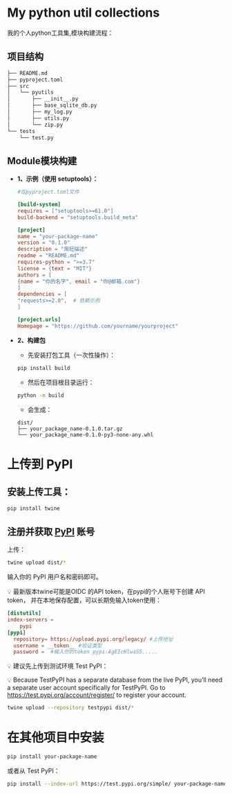 # My python util collections
我的个人python工具集,模块构建流程：

## 项目结构
```bash
├── README.md
├── pyproject.toml
├── src
│   └── pyutils
│       ├── __init__.py
│       ├── base_sqlite_db.py
│       ├── my_log.py
│       ├── utils.py
│       └── zip.py
└── tests
    └── test.py
```

## Module模块构建

- **1、示例（使用 setuptools）：**
    
    ```toml
    #在pyproject.toml文件

    [build-system]
    requires = ["setuptools>=61.0"]
    build-backend = "setuptools.build_meta"

    [project]
    name = "your-package-name"
    version = "0.1.0"
    description = "简短描述"
    readme = "README.md"
    requires-python = ">=3.7"
    license = {text = "MIT"}
    authors = [
    {name = "你的名字", email = "你@邮箱.com"}
    ]
    dependencies = [
    "requests>=2.0",  # 依赖示例
    ]

    [project.urls]
    Homepage = "https://github.com/yourname/yourproject"
    ```
- **2、构建包**
    - 先安装打包工具（一次性操作）：
    ```bash
    pip install build
    ```

    - 然后在项目根目录运行：
    ```bash
    python -m build
    ```
    - 会生成：

    ```pgsql
    dist/
    ├── your_package_name-0.1.0.tar.gz
    └── your_package_name-0.1.0-py3-none-any.whl
    ```

# 上传到 PyPI
## 安装上传工具：

```bash
pip install twine
```
## 注册并获取 [PyPI](https://pypi.org/account/register/) 账号

上传：

```bash
twine upload dist/*
```
输入你的 PyPI 用户名和密码即可。

💡 最新版本twine可能是OIDC 的API token，在pypi的个人账号下创建 API token，
并在本地保存配置，可以长期免输入token使用：
```toml
[distutils]
index-servers =
    pypi
[pypi]
  repository= https://upload.pypi.org/legacy/ #上传地址
  username = __token__ #验证类型
  password =  #输入你的token pypi-AgEIcHlwaS5.....
```

💡 建议先上传到测试环境 Test PyPI：

💡 Because TestPyPI has a separate database from the live PyPI, you’ll need a separate user account specifically for TestPyPI. Go to https://test.pypi.org/account/register/ to register your account.
```bash
twine upload --repository testpypi dist/*
```

# 在其他项目中安装
```bash
pip install your-package-name
```
或者从 Test PyPI：

```bash
pip install --index-url https://test.pypi.org/simple/ your-package-name
```